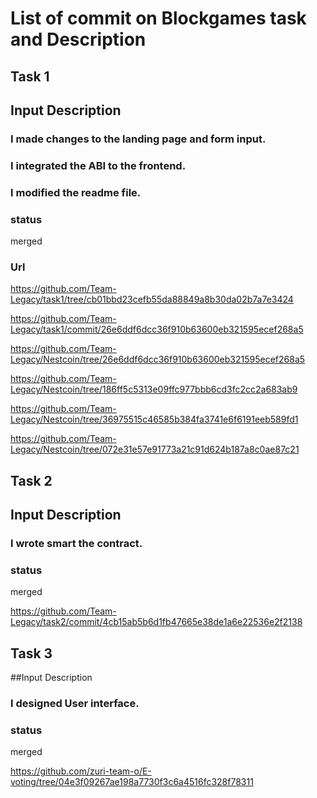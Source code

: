 # List of commit on Blockgames task and Description

## Task 1

## Input Description
### I made changes to the landing page and form input.
### I integrated the ABI to the frontend.
### I modified the readme file.

### status 
merged

### Url
https://github.com/Team-Legacy/task1/tree/cb01bbd23cefb55da88849a8b30da02b7a7e3424

https://github.com/Team-Legacy/task1/commit/26e6ddf6dcc36f910b63600eb321595ecef268a5

https://github.com/Team-Legacy/Nestcoin/tree/26e6ddf6dcc36f910b63600eb321595ecef268a5

https://github.com/Team-Legacy/Nestcoin/tree/186ff5c5313e09ffc977bbb6cd3fc2cc2a683ab9

https://github.com/Team-Legacy/Nestcoin/tree/36975515c46585b384fa3741e6f6191eeb589fd1

https://github.com/Team-Legacy/Nestcoin/tree/072e31e57e91773a21c91d624b187a8c0ae87c21



## Task 2

## Input Description
### I wrote smart the contract.

### status 
merged

https://github.com/Team-Legacy/task2/commit/4cb15ab5b6d1fb47665e38de1a6e22536e2f2138


## Task 3

##Input Description 
### I designed User interface.

### status 
merged

https://github.com/zuri-team-o/E-voting/tree/04e3f09267ae198a7730f3c6a4516fc328f78311


